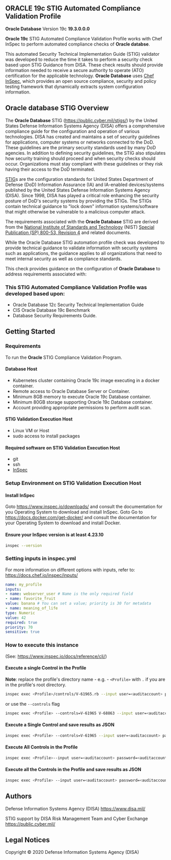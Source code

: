 ## ORACLE 19c STIG Automated Compliance Validation Profile
<b>Oracle Database</b> Version 19c <b>19.3.0.0.0</b>

<b>Oracle 19c</b> STIG Automated Compliance Validation Profile works with Chef InSpec to perform automated compliance checks of <b>Oracle databse</b>.

This automated Security Technical Implementation Guide (STIG) validator was developed to reduce the time it takes to perform a security check based upon STIG Guidance from DISA. These check results should provide information needed to receive a secure authority to operate (ATO) certification for the applicable technology.
<b>Oracle Database</b> uses [Chef InSpec](https://github.com/chef/inspec), which provides an open source compliance, security and policy testing framework that dynamically extracts system configuration information.

## Oracle database STIG Overview

The <b>Oracle Database</b> STIG (https://public.cyber.mil/stigs/) by the United States Defense Information Systems Agency (DISA) offers a comprehensive compliance guide for the configuration and operation of various technologies.
DISA has created and maintains a set of security guidelines for applications, computer systems or networks connected to the DoD. These guidelines are the primary security standards used by many DoD agencies. In addition to defining security guidelines, the STIG also stipulates how security training should proceed and when security checks should occur. Organizations must stay compliant with these guidelines or they risk having their access to the DoD terminated.

[STIG](https://en.wikipedia.org/wiki/Security_Technical_Implementation_Guide)s are the configuration standards for United States Department of Defense (DoD) Information Assurance (IA) and IA-enabled devices/systems published by the United States Defense Information Systems Agency (DISA). Since 1998, DISA has played a critical role enhancing the security posture of DoD's security systems by providing the STIGs. The STIGs contain technical guidance to "lock down" information systems/software that might otherwise be vulnerable to a malicious computer attack.

The requirements associated with the <b>Oracle Database</b> STIG are derived from the [National Institute of Standards and Technology](https://en.wikipedia.org/wiki/National_Institute_of_Standards_and_Technology) (NIST) [Special Publication (SP) 800-53, Revision 4](https://en.wikipedia.org/wiki/NIST_Special_Publication_800-53) and related documents.

While the Oracle Database STIG automation profile check was developed to provide technical guidance to validate information with security systems such as applications, the guidance applies to all organizations that need to meet internal security as well as compliance standards.

This check provides guidance on the configuration of <b>Oracle Database</b> to address requirements associated with:

### This STIG Automated Compliance Validation Profile was developed based upon:
- Oracle Database 12c Security Technical Implementation Guide
- CIS Oracle Database 19c Benchmark
- Database Security Requirements Guide.

## Getting Started

### Requirements

To run the <b>Oracle </b> STIG Compliance Validation Program.

#### Database Host  
- Kubernetes cluster containing Oracle 19c image executing in a docker container.
- Remote access to Oracle Database Server or Container.
- Minimum 8GB memory to execute Oracle 19c Database container.
- Minimum 80GB storage supporting Oracle 19c Database container.
- Account providing appropriate permissions to perform audit scan.

#### STIG Validation Execution Host 
- Linux VM or Host
- sudo access to install packages

#### Required software on STIG Validation Execution Host 
- git
- ssh
- [InSpec](https://www.chef.io/products/chef-inspec/)

### Setup Environment on STIG Validation Execution Host 
#### Install InSpec
Goto https://www.inspec.io/downloads/ and consult the documentation for you Operating System to download and install InSpec.
Goto Go to https://docs.docker.com/get-docker/ and consult the documentation for your Operating System to download and install Docker.

#### Ensure your InSpec version is at least 4.23.10 
```sh
inspec --version
```

### Setting inputs in inspec.yml 

For more information on different options with inputs, refer to: https://docs.chef.io/inspec/inputs/

```yaml
name: my_profile
inputs:
- name: webserver_user # Name is the only required field
- name: favorite_fruit
value: banana # You can set a value; priority is 30 for metadata
- name: meaning_of_life
type: Numeric
value: 42
required: true
priority: 70
sensitive: true
```
### How to execute this instance  
(See: https://www.inspec.io/docs/reference/cli/)

#### Execute a single Control in the Profile 
**Note**: replace the profile's directory name - e.g. - `<Profile>` with `.` if you are in the profile's root directory.
```sh
inspec exec <Profile>/controls/V-61965.rb --input user=<auditaccount> password=<auditaccountpassword> host=<containerid> service=<OracleSID> sqlplus_bin=<sqlpluslocation> standard_auditing_used=<true/false> unified_auditing_used=<true/false> users_allowed_access_to_dictionary_table=true -t docker://<name_of_container> --show-progress
```
or use the `--controls` flag
```sh
inspec exec <Profile> --controls=V-61965 V-68863 --input user=<auditaccount> password=<auditaccountpassword> host=<containerid> service=<OracleSID> sqlplus_bin=<sqlpluslocation> standard_auditing_used=<true/false> unified_auditing_used=<true/false> users_allowed_access_to_dictionary_table=true -t docker://<name_of_container> --show-progress
```

#### Execute a Single Control and save results as JSON 
```sh
inspec exec <Profile> --controls=V-61965 --input user=<auditaccount> password=<auditaccountpassword> host=<containerid> service=<OracleSID> sqlplus_bin=<sqlpluslocation> standard_auditing_used=<true/false> unified_auditing_used=<true/false> users_allowed_access_to_dictionary_table=true -t docker://<name_of_docker_container> --show-progress --reporter json:results.json
```

#### Execute All Controls in the Profile 
```sh
inspec exec <Profile>--input user=<auditaccount> password=<auditaccountpassword> host=<containerid>  service=<OracleSID> sqlplus_bin=<sqlpluslocation> -t docker://Oracle19c --show-progres
```

#### Execute all the Controls in the Profile and save results as JSON 
```sh
inspec exec <Profile> --input user=<auditaccount> password=<auditaccountpassword> host=<containerid>  service=<OracleSID> sqlplus_bin=<sqlpluslocation> unified_auditing_used=<true/false> -t docker://Oracle19c --show-progres  --reporter json:results.json
```

## Authors

Defense Information Systems Agency (DISA) https://www.disa.mil/

STIG support by DISA Risk Management Team and Cyber Exchange https://public.cyber.mil/

## Legal Notices

Copyright © 2020 Defense Information Systems Agency (DISA)